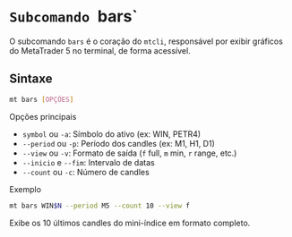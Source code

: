 # `Subcomando `bars`
  
O subcomando `bars` é o coração do `mtcli`, responsável por exibir gráficos do MetaTrader 5 no terminal, de forma acessível.
  
## Sintaxe
  
```bash
mt bars [OPÇÕES]
```
  
Opções principais
  
- `symbol` ou `-a`: Símbolo do ativo (ex: WIN, PETR4)
- `--period` ou `-p`: Período dos candles (ex: M1, H1, D1)
- `--view` ou `-v`: Formato de saída (`f` full, `m` min, `r` range, etc.)
- `--inicio` e `--fim`: Intervalo de datas
- `--count` ou `-c`: Número de candles
  
Exemplo
  
```bash
mt bars WIN$N --period M5 --count 10 --view f
```
Exibe os 10 últimos candles do mini-índice em formato completo.
 